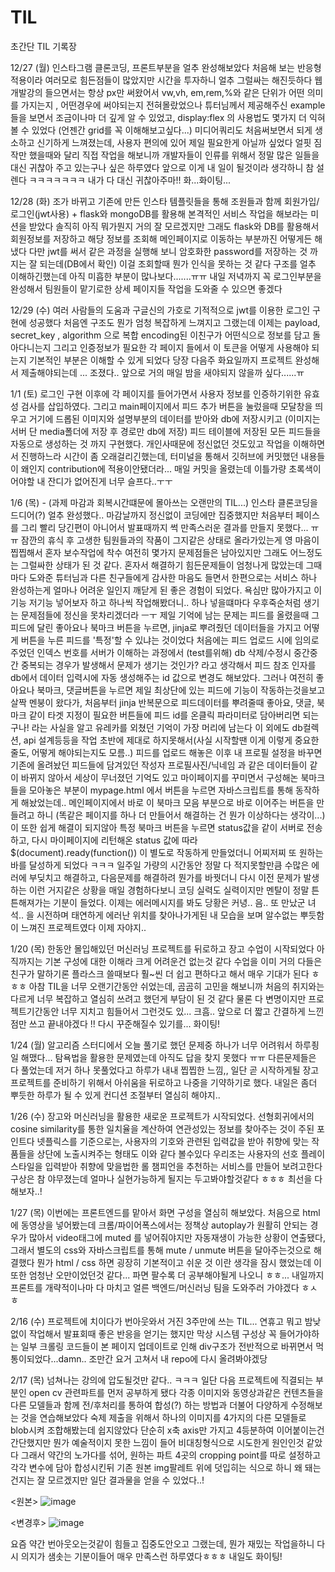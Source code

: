 # TIL
초간단 TIL 기록장

12/27 (월)
인스타그램 클론코딩, 프론트부분을 얼추 완성해보았다
처음해 보는 반응형 적용이라 여러모로 힘든점들이 많았지만 시간을 투자하니 얼추 그럴싸는 해진듯하다
웹개발강의 들으면서는 항상 px만 써왔어서 vw,vh, em,rem,%와 같은 단위가 어떤 의미를 가지는지 , 어떤경우에 써야되는지 전혀몰랐었으나
튜터님께서 제공해주신 example들을 보면서 조금이나마 더 깊게 알 수 있었고, display:flex 의 사용법도 몇가지 더 익혀볼 수 있었다 (언젠간 grid를 꼭 이해해보고싶다...)
미디어쿼리도 처음써보면서 되게 생소하고 신기하게 느껴졌는데, 사용자 편의에 있어 제일 필요한게 아닐까 싶었다
얼핏 짐작만 했을때와 달리 직접 작업을 해보니까 개발자들이 인류를 위해서 정말 많은 일들을 대신 귀찮아 주고 있는구나 싶은 하루였다
앞으로 이게 내 일이 될것이라 생각하니 참 설렌다 ㅋㅋㅋㅋㅋㅋㅋ 내가 다 대신 귀찮아주마!! 화...화이팅...


12/28 (화)
조가 바뀌고 기존에 만든 인스타 템플릿들을 통해 조원들과 함께 회원가입/로그인(jwt사용) + flask와 mongoDB를 활용해 본격적인 서비스 작업을 해보라는 미션을 받았다
솔직히 아직 뭐가뭔지 거의 잘 모르겠지만 그래도 flask와 DB를 활용해서 회원정보를 저장하고 해당 정보를 조회해 메인페이지로 이동하는 부분까진 어떻게든 해냈다
다만 jwt를 써서 같은 과정을 실행해 보니 암호화한 password를 저장하는 것 까지는 잘 되는데(DB에서 확인) 이걸 조회할때 뭔가 인식을 못하는 것 같다
구조를 얼추 이해하긴했는데 아직 미흡한 부분이 많나보다.......ㅠㅠ 내일 저녁까지 꼭 로그인부분을 완성해서 팀원들이 맡기로한 상세 페이지들 작업을 도와줄 수 있으면 좋겠다


12/29 (수)
여러 사람들의 도움과 구글신의 가호로 기적적으로 jwt를 이용한 로그인 구현에 성공했다
처음엔 구조도 뭔가 엄청 복잡하게 느껴지고 그랬는데 이제는 payload, secret_key , algorithm 으로 복합 encoding된 이친구가 어떤식으로 정보를 담고 돌아다니는지
그리고 인증정보가 필요한 각 페이지 들에서 이 토큰을 어떻게 사용해야 되는지 기본적인 부분은 이해할 수 있게 되었다
당장 다음주 화요일까지 프로젝트 완성해서 제출해야되는데 ... 조졌다.. 앞으로 거의 매일 밤을 새야되지 않을까 싶다......ㅠ



1/1 (토)
로그인 구현 이후에 각 페이지를 들어가면서 사용자 정보를 인증하기위한 유효성 검사를 삽입하였다. 그리고 main페이지에서 피드 추가 버튼을 눌렀을때
모달창을 띄우고 거기에 드롭된 이미지와 설명부분의 데이터를 받아와 db에 저장시키고 (이미지는 서버 단 media폴더에 저장 후 경로만 db에 저장)
피드 테이블에 저장된 모든 피드들을 자동으로 생성하는 것 까지 구현했다. 
개인사때문에 정신없던 것도있고 작업을 이해하면서 진행하느라 시간이 좀 오래걸리긴했는데, 터미널을 통해서 깃허브에 커밋했던 내용들이 왜인지 contribution에 적용이안됐더라...
매일 커밋을 올렸는데 이틀가량 초록색이어야할 내 잔디가 없어진게 너무 슬프다..ㅜㅜ


1/6 (목) - (과제 마감과 회복시간떄문에 몰아쓰는 오랜만의 TIL...)
인스타 클론코딩을 드디어(?) 얼추 완성했다.. 마감날까지 정신없이 코딩에만 집중했지만 처음부터 페이스를 그리 빨리 당긴편이 아니어서 발표때까지 썩 만족스러운
결과를 만들지 못했다... ㅠㅠ 잠깐의 휴식 후 고생한 팀원들과의 작품이 그지같은 상태로 올라가있는게 영 마음이 찝찝해서 혼자 보수작업에 착수
여전히 몇가지 문제점들은 남아있지만 그래도 어느정도는 그럴싸한 상태가 된 것 같다. 혼자서 해결하기 힘든문제들이 엄청나게 많았는데 그때마다 도와준 튜터님과 다른
친구들에게 감사한 마음도 들면서 한편으로는 서비스 하나 완성하는게 얼마나 어려운 일인지 깨닫게 된 좋은 경험이 되었다.
욕심만 많아가지고 이기능 저기능 넣어보자 하고 하나씩 작업해봤더니.. 하나 넣을떄마다 우후죽순처럼 생기는 문제점들에 정신을 못차리겠더라 ㅡㅜ
제일 기억에 남는 문제는 피드를 올렸을때 그 피드에 달린 좋아요나 북마크 버튼을 누르면, jinja로 뿌려줬던 데이터들을 가지고 어떻게 버튼을 누른 피드를 '특정'할 수 있냐는 것이었다
처음에는 피드 업로드 시에 임의로 주었던 인덱스 번호를 서버가 이해하는 과정에서 (test를위해) db 삭제/수정시 중간중간 중복되는 경우가 발생해서 문제가 생기는 것인가? 라고
생각해서 피드 참조 인자를 db에서 데이터 입력시에 자동 생성해주는 id 값으로 변경도 해보았다. 그러나 여전히 좋아요나 북마크, 댓글버튼을 누르면 제일 최상단에 있는 피드에
기능이 작동하는것을보고 살짝 멘붕이 왔다가, 처음부터 jinja 반복문으로 피드데이터를 뿌려줄때 좋아요, 댓글, 북마크 같이 타겟 지정이 필요한 버튼들에 피드 id를 온클릭 파라미터로
담아버리면 되는구나! 라는 사실을 알고 유레카를 외쳤던 기억이 가장 머리에 남는다
이 외에도 db컬렉션, api 설계등등을 작업 초반에 제대로 하지못해서(사실 시작할땐 이게 이렇게 중요한줄도, 어떻게 해야되는지도 모름..) 피드를 업로드 해놓은 이후 내 프로필 설정을
바꾸면 기존에 올려놨던 피드들에 담겨있던 작성자 프로필사진/닉네임 과 같은 데이터들이 같이 바뀌지 않아서 세상이 무너졌던 기억도 있고
마이페이지를 꾸미면서 구성해논 북마크들을 모아놓은 부분이 mypage.html 에서 버튼을 누르면 자바스크립트를 통해 동작하게 해놨었는데.. 메인페이지에서 바로 이 북마크 모음 부분으로
바로 이어주는 버튼을 만들려고 하니 (똑같은 페이지를 하나 더 만들어서 해결하는 건 뭔가 이상하다는 생각이...) 이 또한 쉽게 해결이 되지않아 특정 북마크 버튼을 누르면 status값을
같이 서버로 전송하고, 다시 마이페이지에 리턴해온 status 값에 따라 $(document).ready(function()) 이 별도로 작동하게 만들었더니 어찌저찌 또 원하는바를 달성하게 되었다 ㅋㅋㅋ
일주일 가량의 시간동안 정말 다 적지못할만큼 수많은 에러에 부딪치고 해결하고, 다음문제를 해결하려 뭔가를 바꿧더니 다시 이전 문제가 발생하는 이런 거지같은 상황을 매일 경험하다보니
코딩 실력도 실력이지만 멘탈이 정말 튼튼해져가는 기분이 들었다. 이제는 에러메시지를 봐도 당황은 커녕.. 음.. 또 만났군 녀석.. 을 시전하며 태연하게 에러난 위치를 찾아나가게된
내 모습을 보며 알수없는 뿌듯함이 느껴진 프로젝트였다 이제 자야지..


1/20 (목)
한동안 몰입해있던 머신러닝 프로젝트를 뒤로하고 장고 수업이 시작되었다 아직까지는 기본 구성에 대한 이해라 크게 어려운건 없는것 같다
수업을 이미 거의 다들은 친구가 말하기론 플라스크 쓸때보다 훨~씬 더 쉽고 편하다고 해서 매우 기대가 된다 ㅎㅎㅎ
아참 TIL을 너무 오랜기간동안 쉬었는데, 곰곰히 고민을 해보니까 처음의 취지와는 다르게 너무 복잡하고 열심히 쓰려고 했던게 부담이 된 것 같다
물론 다 변명이지만 프로젝트기간동안 너무 지치고 힘들어서 그런것도 있... 크흠..
앞으로 더 짧고 간결하게 느낀점만 쓰고 끝내야겠다 !! 다시 꾸준해질수 있기를... 화이팅!


1/24 (월)
알고리즘 스터디에서 오늘 풀기로 했던 문제중 하나가 너무 어려워서 하루죙일 해맸다... 탐욕법을 활용한 문제였는데 아직도 답을 찾지 못했다 ㅠㅠ
다른문제들은 다 풀었는데 저거 하나 못풀었다고 하루가 내내 찝찝한 느낌,, 일단 곧 시작하게될 장고 프로젝트를 준비하기 위해서
아쉬움을 뒤로하고 나중을 기약하기로 했다. 내일은 좀더 뿌듯한 하루가 될 수 있게 컨디션 조절부터 열심히 해야지..


1/26 (수)
장고와 머신러닝을 활용한 새로운 프로젝트가 시작되었다. 선형회귀에서의 cosine similarity를 통한 일치율을 계산하여 연관성있는 정보를 찾아주는 것이 주된 포인트다
넷플릭스를 기준으로는, 사용자의 기호와 관련된 입력값을 받아 취향에 맞는 작품들을 상단에 노출시켜주는 형태도 이와 같다 볼수있다
우리조는 사용자의 선호 플레이스타일을 입력받아 취향에 맞을법한 롤 챔피언을 추천하는 서비스를 만들어 보려고한다
구상은 참 야무졌는데 얼마나 실현가능하게 될지는 두고봐야할것같다 ㅎㅎㅎ 최선을 다해보자..!


1/27 (목)
이번에는 프론트엔드를 맡아서 화면 구성을 열심히 해보았다. 처음으로 html에 동영상을 넣어봤는데 크롬/파이어폭스에서는 정책상 autoplay가 원활히 안되는 경우가 많아서
video태그에 muted 를 넣어줘야지만 자동재생이 가능한 상황이 연출됐다, 그래서 별도의 css와 자바스크립트를 통해 mute / unmute 버튼을 달아주는것으로 해결했다
뭔가 html / css 하면 굉장히 기본적이고 쉬운 것 이란 생각을 잠시 했었는데 이 또한 엄청난 오만이었던것 같다... 파면 팔수록 더 공부해야될게 나오니 ㅎㅎ...
내일까지 프론트를 개략적이나마 다 마치고 얼른 백엔드/머신러닝 팀을 도와주러 가야겠다 ㅎㅅㅎ


2/16 (수)
프로젝트에 치이다가 번아웃와서 거진 3주만에 쓰는 TIL...
연휴고 뭐고 밤낮없이 작업해서 발표회때 좋은 반응을 얻기는 했지만 막상 시스템 구성상 꼭 들어가야하는 일부 크롤링 코드들이
본 페이지 업데이트로 인해 div구조가 전반적으로 바뀌면서 먹통이되었다...damn..
조만간 요거 고쳐서 내 repo에 다시 올려봐야겠당


2/17 (목)
넘쳐나는 강의에 압도될것만 같다.. ㅋㅋㅋ 일단 다음 프로젝트에 직결되는 부분인 open cv 관련파트를 먼저 공부하게 됐다
각종 이미지와 동영상과같은 컨텐츠들을 다른 모델들과 함께 전/후처리를 통하여 합성(?) 하는 방법과 더불어 다양하게 수정해보는 것을 연습해보았다
숙제 제출을 위해서 하나의 이미지를 4가지의 다른 모델들로 blob시켜 조합해봤는데 쉽지않았다
단순히 x축 axis만 가지고 4등분하여 이어붙이는건 간단했지만 뭔가 예술적이지 못한 느낌이 들어 비대칭형식으로 시도한게 원인인것 같았다
그래서 약간의 노가다를 섞어, 원하는 파트 4곳의 cropping point를 따로 설정하고 각각 변수에 담아 합성시킨뒤 기존 원본 img팔레트 위에 덧입히는 식으로 하니
왜 돼는건지는 잘 모르겠지만 일단 결과물을 얻을 수 있었다..!

<원본>
![image](https://user-images.githubusercontent.com/92630511/154506802-10256130-7256-450b-b43f-a2859bca47c0.png)


<변경후>
![image](https://user-images.githubusercontent.com/92630511/154506581-44a9f859-c1e9-496b-84e8-3c5b554fa569.png)

요즘 약간 번아웃오는것같이 힘들고 집중도안오고 그랬는데, 뭔가 재밌는 작업을하니 다시 의지가 샘솟는 기분이들어 매우 만족스런 하루였다ㅎㅎㅎ 내일도 화이팅!


